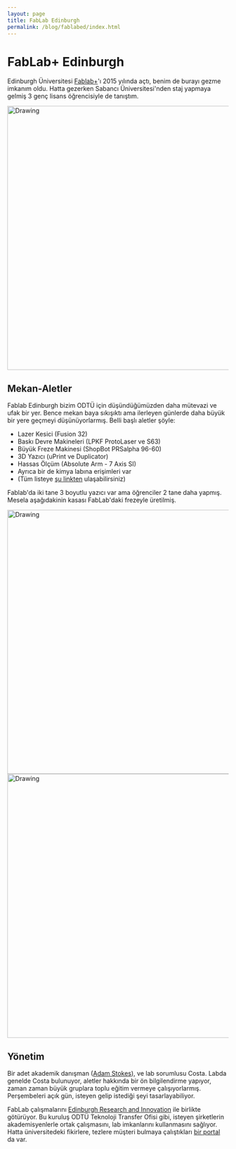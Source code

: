 ```yaml
---
layout: page
title: FabLab Edinburgh
permalink: /blog/fablabed/index.html
---
```


# FabLab+ Edinburgh

Edinburgh Üniversitesi [Fablab+](http://www.homepages.ed.ac.uk/v1ctalal/index.html)'ı 2015 yılında açtı, benim de burayı gezme imkanım oldu. Hatta gezerken Sabancı Üniversitesi'nden staj yapmaya gelmiş 3 genç lisans öğrencisiyle de tanıştım.

<img src="../images/fablab_ed.jpg" alt="Drawing" style="width: 600px;"/>


## Mekan-Aletler
Fablab Edinburgh bizim ODTÜ için düşündüğümüzden daha mütevazi ve ufak bir yer. Bence mekan baya sıkışıktı ama ilerleyen günlerde daha büyük bir yere geçmeyi düşünüyorlarmış. Belli başlı aletler şöyle:

- Lazer Kesici (Fusion 32)
- Baskı Devre Makineleri (LPKF ProtoLaser ve S63)
- Büyük Freze Makinesi (ShopBot PRSalpha 96-60)
- 3D Yazıcı (uPrint ve Duplicator)
- Hassas Ölçüm (Absolute Arm - 7 Axis SI)
- Ayrıca bir de kimya labına erişimleri var
- (Tüm listeye [şu linkten](http://www.homepages.ed.ac.uk/v1ctalal/resources.html) ulaşabilirsiniz)

Fablab'da iki tane 3 boyutlu yazıcı var ama öğrenciler 2 tane daha yapmış. Mesela aşağıdakinin kasası FabLab'daki frezeyle üretilmiş.

<img src="../images/fablab_masalar.jpg" alt="Drawing" style="width: 600px;"/>

<img src="../images/fablab_freze.jpg" alt="Drawing" style="width: 600px;"/>

## Yönetim

Bir adet akademik danışman ([Adam Stokes](http://www.homepages.ed.ac.uk/v1ctalal/people.html)), ve lab sorumlusu Costa. Labda genelde Costa bulunuyor, aletler hakkında bir ön bilgilendirme yapıyor, zaman zaman büyük gruplara toplu eğitim vermeye çalışıyorlarmış. Perşembeleri açık gün, isteyen gelip istediği şeyi tasarlayabiliyor.

FabLab çalışmalarını [Edinburgh Research and Innovation](http://www.research-innovation.ed.ac.uk/WorkingWithUs.aspx) ile birlikte götürüyor. Bu kuruluş ODTÜ Teknoloji Transfer Ofisi gibi, isteyen şirketlerin akademisyenlerle ortak çalışmasını, lab imkanlarını kullanmasını sağlıyor. Hatta üniversitedeki fikirlere, tezlere müşteri bulmaya çalıştıkları [bir portal](http://www.research-innovation.ed.ac.uk/Opportunities.aspx) da var. 

